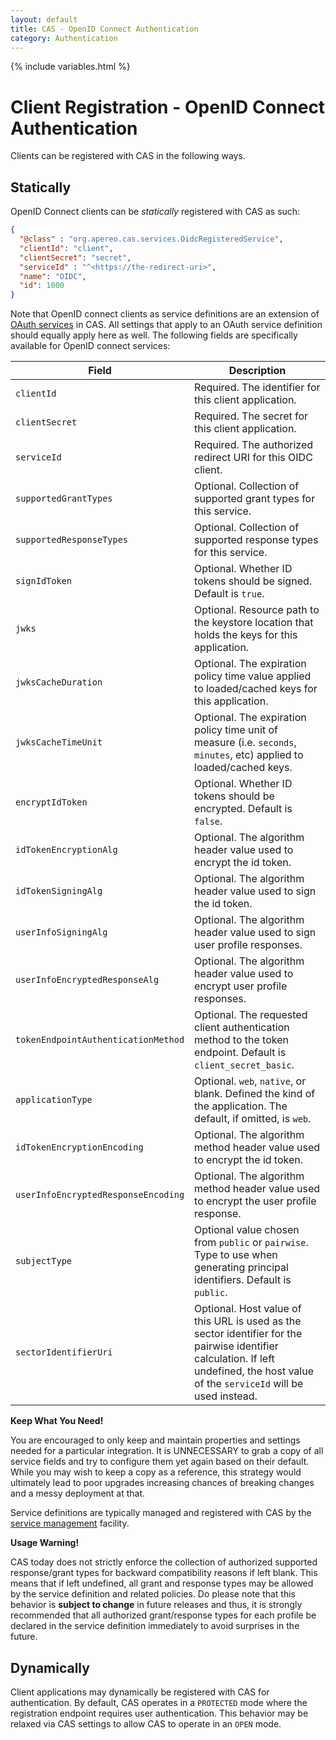 ```yaml
---
layout: default
title: CAS - OpenID Connect Authentication
category: Authentication
---
```

{% include variables.html %}

# Client Registration - OpenID Connect Authentication

Clients can be registered with CAS in the following ways.

## Statically 

OpenID Connect clients can be *statically* registered with CAS as such:

```json
{
  "@class" : "org.apereo.cas.services.OidcRegisteredService",
  "clientId": "client",
  "clientSecret": "secret",
  "serviceId" : "^<https://the-redirect-uri>",
  "name": "OIDC",
  "id": 1000
}
```

Note that OpenID connect clients as service definitions are an 
extension of [OAuth services](OAuth-Authentication.html) in CAS. All settings 
that apply to an OAuth service definition should equally apply here as well. 
The following fields are specifically available for OpenID connect services:

| Field                         | Description
|-------------------------------|---------------------------------------------------------------------------------------
| `clientId`                    | Required. The identifier for this client application.
| `clientSecret`                | Required. The secret for this client application.
| `serviceId`                   | Required. The authorized redirect URI for this OIDC client.
| `supportedGrantTypes`         | Optional. Collection of supported grant types for this service.
| `supportedResponseTypes`      | Optional. Collection of supported response types for this service.
| `signIdToken`                 | Optional. Whether ID tokens should be signed. Default is `true`.
| `jwks`                        | Optional. Resource path to the keystore location that holds the keys for this application.
| `jwksCacheDuration`           | Optional. The expiration policy time value applied to loaded/cached keys for this application.
| `jwksCacheTimeUnit`           | Optional. The expiration policy time unit of measure (i.e. `seconds`, `minutes`, etc) applied to loaded/cached keys.
| `encryptIdToken`              | Optional. Whether ID tokens should be encrypted. Default is `false`.
| `idTokenEncryptionAlg`        | Optional. The algorithm header value used to encrypt the id token.
| `idTokenSigningAlg`           | Optional. The algorithm header value used to sign the id token.
| `userInfoSigningAlg`          | Optional. The algorithm header value used to sign user profile responses.
| `userInfoEncryptedResponseAlg`   | Optional. The algorithm header value used to encrypt user profile responses.
| `tokenEndpointAuthenticationMethod`    | Optional. The requested client authentication method to the token endpoint. Default is `client_secret_basic`.
| `applicationType`             | Optional. `web`, `native`, or blank. Defined the kind of the application. The default, if omitted, is `web`. 
| `idTokenEncryptionEncoding`   | Optional. The algorithm method header value used to encrypt the id token.
| `userInfoEncryptedResponseEncoding`   | Optional. The algorithm method header value used to encrypt the user profile response.
| `subjectType`                 | Optional value chosen from `public` or `pairwise`. Type to use when generating principal identifiers. Default is `public`.
| `sectorIdentifierUri`         | Optional. Host value of this URL is used as the sector identifier for the pairwise identifier calculation. If left undefined, the host value of the `serviceId` will be used instead.

<div class="alert alert-info"><strong>Keep What You Need!</strong><p>You are encouraged to only keep and maintain properties and settings needed for a 
particular integration. It is UNNECESSARY to grab a copy of all service fields and try to configure them yet again based on their default. While 
you may wish to keep a copy as a reference, this strategy would ultimately lead to poor upgrades increasing chances of breaking changes and a messy 
deployment at that.</p></div>

Service definitions are typically managed and registered with CAS by the [service management](../services/Service-Management.html) facility.

<div class="alert alert-warning"><strong>Usage Warning!</strong><p>CAS today does not strictly enforce the collection of authorized supported 
response/grant types for backward compatibility reasons if left blank. This means that if left undefined, all grant and response types may be allowed by 
the service definition and related policies. Do please note that this behavior is <strong>subject to change</strong> in future releases 
and thus, it is strongly recommended that all authorized grant/response types for each profile be declared in the service definition 
immediately to avoid surprises in the future.</p></div>

## Dynamically

Client applications may dynamically be registered with CAS for authentication. By default, CAS operates 
in a `PROTECTED` mode where the registration endpoint requires user authentication. This behavior may be relaxed via 
CAS settings to allow CAS to operate in an `OPEN` mode.
